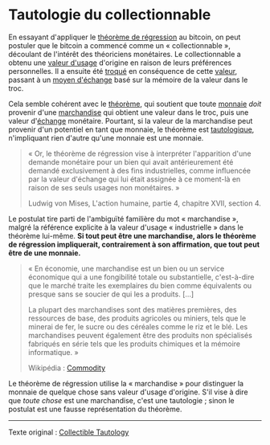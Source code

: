 Tautologie du collectionnable
=============================

En essayant d'appliquer le [théorème de régression](ch074-regression-fallacy.md) au bitcoin, on peut postuler que le bitcoin a commencé comme un « collectionnable », découlant de l'intérêt des théoriciens monétaires. Le collectionnable a obtenu une [valeur d'usage](https://fr.wikipedia.org/wiki/Valeur_d%27usage) d'origine en raison de leurs préférences personnelles. Il a ensuite été [troqué](https://fr.wikipedia.org/wiki/Troc) en conséquence de cette [valeur](ch101-glossary.md#valeur), passant à un [moyen d'échange](https://fr.wikipedia.org/wiki/Moyen_de_paiement) basé sur la mémoire de la valeur dans le troc.

Cela semble cohérent avec le [théorème](https://mises.org/library/human-action-0/html/pp/778), qui soutient que toute [monnaie](ch005-money-taxonomy.md) *doit* provenir d'une [marchandise](https://fr.wikipedia.org/wiki/Marchandise) qui obtient une valeur dans le troc, puis une valeur d'[échange](ch101-glossary.md#échange) monétaire. Pourtant, si la valeur de la marchandise peut provenir d'un potentiel en tant que monnaie, le théorème est [tautologique](https://fr.wikipedia.org/wiki/Tautologie), n'impliquant rien d'autre qu'une monnaie est une monnaie.

> « Or, le théorème de régression vise à interpréter l'apparition d'une demande monétaire pour un bien qui avait antérieurement été demandé exclusivement à des fins industrielles, comme influencée par la valeur d'échange qui lui était assignée à ce moment-là en raison de ses seuls usages non monétaires. »
>
> Ludwig von Mises, L'action humaine, partie 4, chapitre XVII, section 4.

Le postulat tire parti de l'ambiguïté familière du mot « marchandise », malgré la référence explicite à la valeur d'usage « industrielle » dans le théorème lui-même. **Si tout peut être une marchandise, alors le théorème de régression impliquerait, contrairement à son affirmation, que tout peut être de une monnaie.**

> « En économie, une marchandise est un bien ou un service économique qui a une fongibilité totale ou substantielle, c'est-à-dire que le marché traite les exemplaires du bien comme équivalents ou presque sans se soucier de qui les a produits. [...]
>
> La plupart des marchandises sont des matières premières, des ressources de base, des produits agricoles ou miniers, tels que le minerai de fer, le sucre ou des céréales comme le riz et le blé. Les marchandises peuvent également être des produits non spécialisés fabriqués en série tels que les produits chimiques et la mémoire informatique. »
>
> Wikipédia : [Commodity](https://en.wikipedia.org/wiki/Commodity)

Le théorème de régression utilise la « marchandise » pour distinguer la monnaie de quelque chose sans valeur d'usage d'origine. S'il vise à dire que *toute chose* est une marchandise, c'est une tautologie ; sinon le postulat est une fausse représentation du théorème.

---

Texte original : [Collectible Tautology](https://github.com/libbitcoin/libbitcoin-system/wiki/Collectible-Tautology) 



